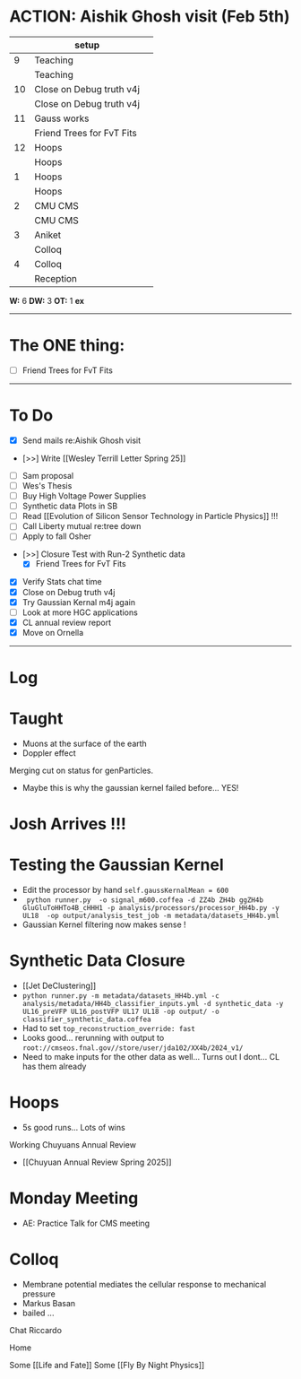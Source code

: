 # ACTION:  Aishik Ghosh visit (Feb 5th)

|     | setup                     |     |
| --- | ------------------------- | --- |
| 9   | Teaching                  |     |
|     | Teaching                  |     |
| 10  | Close on Debug truth v4j  |     |
|     | Close on Debug truth v4j  |     |
| 11  | Gauss works               |     |
|     | Friend Trees for FvT Fits |     |
| 12  | Hoops                     |     |
|     | Hoops                     |     |
| 1   | Hoops                     |     |
|     | Hoops                     |     |
| 2   | CMU CMS                   |     |
|     | CMU CMS                   |     |
| 3   | Aniket                    |     |
|     | Colloq                    |     |
| 4   | Colloq                    |     |
|     | Reception                 |     |

**W:** 6 
**DW:** 3
**OT:** 1
**ex** 

---
# The ONE thing: 
- [ ] Friend Trees for FvT Fits

---
# To Do

- [x]  Send mails re:Aishik Ghosh visit
- [>>] Write [[Wesley Terrill Letter Spring 25]]
- [ ] Sam proposal
- [ ] Wes's Thesis
- [ ] Buy High Voltage Power Supplies
- [ ]  Synthetic data Plots in SB 
- [ ] Read [[Evolution of Silicon Sensor Technology in Particle Physics]] !!!
- [ ] Call Liberty mutual re:tree down
- [ ]  Apply to fall Osher
- [>>] Closure Test with Run-2 Synthetic data
	- [x]  Friend Trees for FvT Fits
- [x] Verify Stats chat time
- [x] Close on Debug truth v4j
- [x] Try Gaussian Kernal m4j again
- [ ] Look at more HGC applications
- [x] CL annual review report
- [x] Move on Ornella
---

# Log


# Taught 
- Muons at the surface of the earth
- Doppler effect

Merging cut on status for genParticles.
- Maybe this is why the gaussian kernel failed before... YES! 

# Josh Arrives !!!

# Testing the Gaussian Kernel 
- Edit the processor by hand `self.gaussKernalMean = 600`
- ` python runner.py  -o signal_m600.coffea -d ZZ4b ZH4b ggZH4b GluGluToHHTo4B_cHHH1 -p analysis/processors/processor_HH4b.py -y UL18  -op output/analysis_test_job -m metadata/datasets_HH4b.yml`
- Gaussian Kernel filtering now makes sense !

# Synthetic Data Closure
- [[Jet DeClustering]]
- `python runner.py -m metadata/datasets_HH4b.yml -c analysis/metadata/HH4b_classifier_inputs.yml -d synthetic_data -y UL16_preVFP UL16_postVFP UL17 UL18 -op output/ -o classifier_synthetic_data.coffea`
- Had to set `top_reconstruction_override: fast`
- Looks good... rerunning with output to `root://cmseos.fnal.gov//store/user/jda102/XX4b/2024_v1/`
- Need to make inputs for the other data as well... Turns out I dont... CL has them already

# Hoops
- 5s good runs... Lots of wins

Working Chuyuans Annual Review
- [[Chuyuan Annual Review Spring 2025]]

# Monday Meeting
- AE: Practice Talk for CMS meeting

# Colloq 
- Membrane potential mediates the cellular response to mechanical pressure
- Markus Basan
- bailed ... 

Chat Riccardo 

Home 

Some [[Life and Fate]]
Some [[Fly By Night Physics]]

